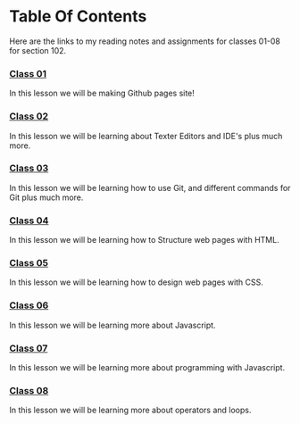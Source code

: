 # Table Of Contents

Here are the links to my reading notes and assignments for classes 01-08 for section 102.


### [Class 01](/Reading-Notes/102/Class01)

In this lesson we will be making Github pages site!

### [Class 02](/Reading-Notes/102/Class02)

In this lesson we will be learning about Texter Editors and IDE's plus much more.

### [Class 03](/Reading-Notes/102/Class03)

In this lesson we will be learning how to use Git, and different commands for Git plus much more.

### [Class 04](/Reading-Notes/102/Class04)

In this lesson we will be learning how to Structure web pages with HTML.

### [Class 05](/Reading-Notes/102/Class05)

In this lesson we will be learning how to design web pages with CSS.

### [Class 06](/Reading-Notes/102/Class06)

In this lesson we will be learning more about Javascript.

### [Class 07](/Reading-Notes/102/Class07)

In this lesson we will be learning more about programming with Javascript.

### [Class 08](/Reading-Notes/102/Class08)

In this lesson we will be learning more about operators and loops.